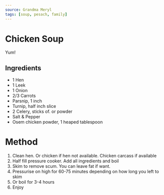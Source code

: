 ```yaml
---
source: Grandma Meryl
tags: [soup, pesach, family]
---
```


# Chicken Soup

Yum!

## Ingredients

- 1 Hen
- 1 Leek
- 1 Onion
- 2/3 Carrots
- Parsnip, 1 inch
- Turnip, half inch slice
- 2 Celery, sticks of. or powder
- Salt & Pepper
- Osem chicken powder, 1 heaped tablespoon

# Method

1. Clean hen. Or chicken if hen not available. Chicken carcass if available
2. Half fill pressure cooker. Add all ingredients and boil
3. Skim to remove scum. You can leave fat if want.
4. Pressurise on high for 60-75 minutes depending on how long you left to skim
5. Or boil for 3-4 hours
6. Enjoy
